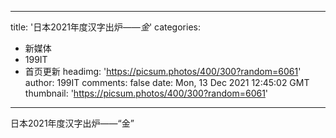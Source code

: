 
---
title: '日本2021年度汉字出炉——_金_'
categories: 
 - 新媒体
 - 199IT
 - 首页更新
headimg: 'https://picsum.photos/400/300?random=6061'
author: 199IT
comments: false
date: Mon, 13 Dec 2021 12:45:02 GMT
thumbnail: 'https://picsum.photos/400/300?random=6061'
---

<div>   
日本2021年度汉字出炉——“金”  
</div>
            